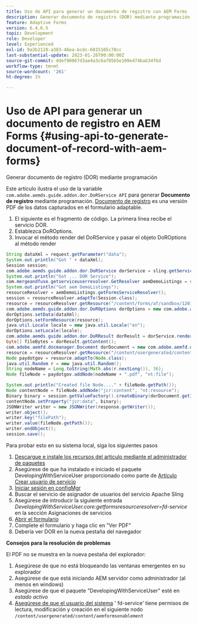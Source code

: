 ```yaml
---
title: Uso de API para generar un documento de registro con AEM Forms
description: Generar documento de registro (DOR) mediante programación
feature: Adaptive Forms
version: 6.4,6.5
topic: Development
role: Developer
level: Experienced
exl-id: 9a3b2128-a383-46ea-bcdc-6015105c70cc
last-substantial-update: 2023-01-26T00:00:00Z
source-git-commit: ddef90067d3ae4a3c6a705b5e109e474bab34f6d
workflow-type: tm+mt
source-wordcount: '261'
ht-degree: 1%

---
```


# Uso de API para generar un documento de registro en AEM Forms {#using-api-to-generate-document-of-record-with-aem-forms}

Generar documento de registro (DOR) mediante programación

Este artículo ilustra el uso de la variable `com.adobe.aemds.guide.addon.dor.DoRService API` para generar **Documento de registro** mediante programación. [Documento de registro](https://experienceleague.adobe.com/docs/experience-manager-65/forms/adaptive-forms-advanced-authoring/generate-document-of-record-for-non-xfa-based-adaptive-forms.html) es una versión PDF de los datos capturados en el formulario adaptable.

1. El siguiente es el fragmento de código. La primera línea recibe el servicio DOR.
1. Establezca DoROptions.
1. Invocar el método render del DoRService y pasar el objeto DoROptions al método render

```java
String dataXml = request.getParameter("data");
System.out.println("Got " + dataXml);
Session session;
com.adobe.aemds.guide.addon.dor.DoRService dorService = sling.getService(com.adobe.aemds.guide.addon.dor.DoRService.class);
System.out.println("Got ... DOR Service");
com.mergeandfuse.getserviceuserresolver.GetResolver aemDemoListings = sling.getService(com.mergeandfuse.getserviceuserresolver.GetResolver.class);
System.out.println("Got aem DemoListings");
resourceResolver = aemDemoListings.getFormsServiceResolver();
session = resourceResolver.adaptTo(Session.class);
resource = resourceResolver.getResource("/content/forms/af/sandbox/1201-borrower-payments");
com.adobe.aemds.guide.addon.dor.DoROptions dorOptions = new com.adobe.aemds.guide.addon.dor.DoROptions();
dorOptions.setData(dataXml);
dorOptions.setFormResource(resource);
java.util.Locale locale = new java.util.Locale("en");
dorOptions.setLocale(locale);
com.adobe.aemds.guide.addon.dor.DoRResult dorResult = dorService.render(dorOptions);
byte[] fileBytes = dorResult.getContent();
com.adobe.aemfd.docmanager.Document dorDocument = new com.adobe.aemfd.docmanager.Document(fileBytes);
resource = resourceResolver.getResource("/content/usergenerated/content/aemformsenablement");
Node paydotgov = resource.adaptTo(Node.class);
java.util.Random r = new java.util.Random();
String nodeName = Long.toString(Math.abs(r.nextLong()), 36);
Node fileNode = paydotgov.addNode(nodeName + ".pdf", "nt:file");

System.out.println("Created file Node...." + fileNode.getPath());
Node contentNode = fileNode.addNode("jcr:content", "nt:resource");
Binary binary = session.getValueFactory().createBinary(dorDocument.getInputStream());
contentNode.setProperty("jcr:data", binary);
JSONWriter writer = new JSONWriter(response.getWriter());
writer.object();
writer.key("filePath");
writer.value(fileNode.getPath());
writer.endObject();
session.save();
```

Para probar esto en su sistema local, siga los siguientes pasos

1. [Descargue e instale los recursos del artículo mediante el administrador de paquetes](assets/dor-with-api.zip)
1. Asegúrese de que ha instalado e iniciado el paquete DevelopingWithServiceUser proporcionado como parte de [Artículo Crear usuario de servicio](service-user-tutorial-develop.md)
1. [Iniciar sesión en configMgr](http://localhost:4502/system/console/configMgr)
1. Buscar el servicio de asignador de usuarios del servicio Apache Sling
1. Asegúrese de introducir la siguiente entrada _DevelopingWithServiceUser.core:getformsresourceresolver=fd-service_ en la sección Asignaciones de servicios
1. [Abrir el formulario](http://localhost:4502/content/dam/formsanddocuments/sandbox/1201-borrower-payments/jcr:content?wcmmode=disabled)
1. Complete el formulario y haga clic en &quot;Ver PDF&quot;
1. Debería ver DOR en la nueva pestaña del navegador


**Consejos para la resolución de problemas**

El PDF no se muestra en la nueva pestaña del explorador:

1. Asegúrese de que no está bloqueando las ventanas emergentes en su explorador
1. Asegúrese de que está iniciando AEM servidor como administrador (al menos en windows)
1. Asegúrese de que el paquete &quot;DevelopingWithServiceUser&quot; esté en *estado activo*
1. [Asegúrese de que el usuario del sistema](http://localhost:4502/useradmin) &#39; fd-service&#39; tiene permisos de lectura, modificación y creación en el siguiente nodo `/content/usergenerated/content/aemformsenablement`
